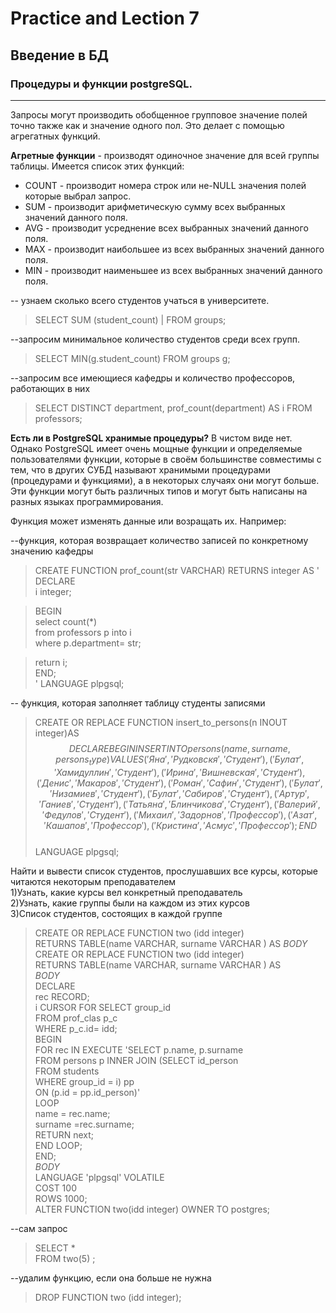 # Practice and Lection 7

## Введение в БД

### Процедуры и функции postgreSQL.
---------------------

Запросы могут производить обобщенное групповое значение полей точно также как и значение одного пол. Это делает с помощью агрегатных функций.

**Агретные функции** -  производят одиночное значение для всей группы таблицы. Имеется список этих функций:

* COUNT - производит номера строк или не-NULL значения полей которые выбрал запрос.
* SUM - производит арифметическую сумму всех выбранных значений данного поля.
* AVG - производит усреднение всех выбранных значений данного поля.
* MAX - производит наибольшее из всех выбранных значений данного поля.
* MIN - производит наименьшее из всех выбранных значений данного поля.

-- узнаем сколько всего студентов учаться в университете.
> SELECT SUM (student_count)                              |
  FROM  groups;

--запросим минимальное количество студентов среди всех групп.
>  SELECT MIN(g.student_count)
   FROM groups g;

--запросим все имеющиеся кафедры и количество профессоров, работающих в них 
 > SELECT DISTINCT  department, prof_count(department) AS i
  FROM professors;

  **Есть ли в PostgreSQL хранимые процедуры?**
  В чистом виде нет. Однако PostgreSQL имеет очень мощные функции и определяемые пользователями функции,
  которые в своём большинстве совместимы с тем, что в других СУБД называют хранимыми
  процедурами (процедурами и функциями), а в некоторых случаях они могут больше.
  Эти функции могут быть различных типов и могут быть написаны на разных языках программирования.

  Функция может изменять данные или возращать их. Например:

  --функция, которая возвращает количество записей по конкретному значению кафедры
  > CREATE FUNCTION prof_count(str VARCHAR) RETURNS integer AS '  
    DECLARE  
    i integer;  

  >  BEGIN  
    select count(*)  
    from professors p into i  
    where p.department= str;

  >  return i;  
    END;  
    ' LANGUAGE plpgsql;

-- функция, которая заполняет таблицу студенты записями
> CREATE OR REPLACE FUNCTION insert_to_persons(n INOUT integer)AS $$  
  DECLARE  
  BEGIN  
  INSERT INTO persons (name, surname,persons_type) VALUES
  ('Яна', 'Рудковскя','Студент'),  
  ('Булат', 'Хамидуллин','Студент'),  
  ('Ирина', 'Вишневская','Студент'),
  ('Денис','Макаров','Студент'),   
  ('Роман', 'Сафин','Студент'),  
  ('Булат', 'Низамиев','Студент'),  
 ('Булат', 'Сабиров','Студент'),  
 ('Артур','Ганиев','Студент'),  
 ('Татьяна', 'Блинчикова','Студент'),  
 ('Валерий','Федулов','Студент'),  
 ('Михаил','Задорнов', 'Профессор'),  
 ('Азат','Кашапов', 'Профессор'),  
 ('Кристина','Асмус', 'Профессор');  
  END  
  $$  
  LANGUAGE plpgsql;  


Найти и вывести список студентов, прослушавших все курсы, которые читаются  некоторым преподавателем  
1)Узнать, какие курсы вел конкретный преподаватель  
2)Узнать, какие группы были на каждом из этих курсов  
3)Список студентов, состоящих в каждой группе  


> CREATE OR REPLACE FUNCTION two (idd integer)  
  RETURNS TABLE(name VARCHAR, surname VARCHAR ) AS
  $BODY$  
> CREATE OR REPLACE FUNCTION two (idd integer)  
  RETURNS TABLE(name VARCHAR, surname VARCHAR ) AS  
  $BODY$  
  DECLARE  
  rec RECORD;  
  i CURSOR FOR SELECT  group_id  
  FROM prof_clas p_c  
  WHERE p_c.id= idd;  
  BEGIN  
  FOR rec IN EXECUTE 'SELECT p.name, p.surname  
  FROM persons p INNER JOIN (SELECT id_person  
  FROM students  
  WHERE group_id = i) pp  
  ON (p.id = pp.id_person)'  
	LOOP  
		name = rec.name;    
		surname =rec.surname;  
		RETURN next;  
	END LOOP;  
END;  
$BODY$  
  LANGUAGE 'plpgsql' VOLATILE  
  COST 100  
  ROWS 1000;  
ALTER FUNCTION two(idd integer) OWNER TO postgres;  

--сам запрос  
> SELECT *  
  FROM two(5) ;  

--удалим функцию, если она больше не нужна  
> DROP FUNCTION two (idd integer);  